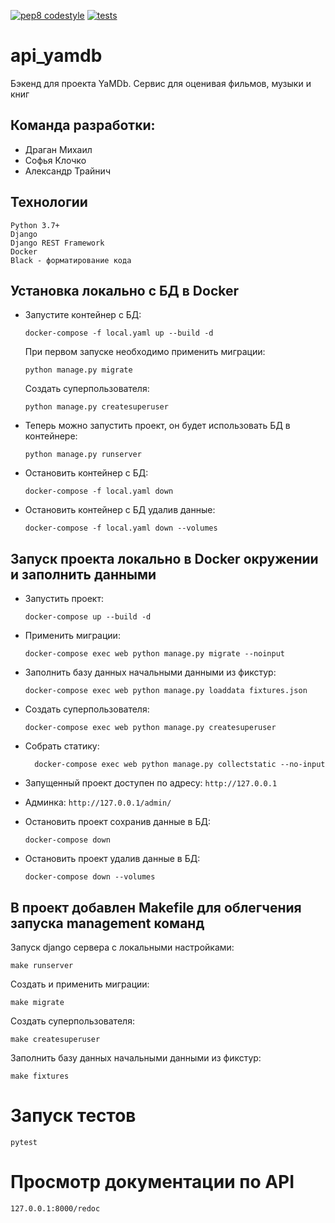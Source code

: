 [![pep8 codestyle](https://github.com/DRAGANmik/api_yamdb/actions/workflows/codestyle.yml/badge.svg?branch=master)](https://github.com/DRAGANmik/api_yamdb/actions/workflows/codestyle.yml)
[![tests](https://github.com/DRAGANmik/api_yamdb/actions/workflows/tests.yml/badge.svg)](https://github.com/DRAGANmik/api_yamdb/actions/workflows/tests.yml)
# api_yamdb

Бэкенд для проекта YaMDb. Сервис для оценивая фильмов, музыки и книг

## Команда разработки:
* Драган Михаил
* Софья Клочко
* Александр Трайнич


## Технологии
```
Python 3.7+
Django
Django REST Framework
Docker
Black - форматирование кода
```

## Установка локально с БД в Docker
- Запустите контейнер с БД:
    ```shell
    docker-compose -f local.yaml up --build -d
    ```
  При первом запуске необходимо применить миграции:
    ```shell
    python manage.py migrate
    ```
  Создать суперпользователя:
    ```shell
    python manage.py createsuperuser
    ```
  
- Теперь можно запустить проект, он будет использовать БД в контейнере:
    ```shell
    python manage.py runserver
    ```
  
- Остановить контейнер с БД:
    ```shell
    docker-compose -f local.yaml down
    ```
- Остановить контейнер с БД удалив данные:
    ```shell
    docker-compose -f local.yaml down --volumes

## Запуск проекта локально в Docker окружении и заполнить данными
- Запустить проект:
    ```shell
    docker-compose up --build -d
     ```
 - Применить миграции:
    ```shell
    docker-compose exec web python manage.py migrate --noinput
    ```
   
- Заполнить базу данных начальными данными из фикстур:
    ```shell
    docker-compose exec web python manage.py loaddata fixtures.json
    ```
- Создать суперпользователя:
  ```shell
  docker-compose exec web python manage.py createsuperuser
    ```
  
- Собрать статику:
  ```shell
    docker-compose exec web python manage.py collectstatic --no-input
    ```
- Запущенный проект доступен по адресу:
    ``http://127.0.0.1``
  
- Админка: ``http://127.0.0.1/admin/ ``


- Остановить проект сохранив данные в БД:
    ```shell
    docker-compose down
    ```
- Остановить проект удалив данные в БД:
    ```shell
    docker-compose down --volumes
    ```

## В проект добавлен Makefile для облегчения запуска management команд

Запуск django сервера c локальными настройками:

```shell
make runserver
```

Создать и применить миграции:
```shell
make migrate
```

Создать суперпользователя:
```shell
make createsuperuser
```
Заполнить базу данных начальными данными из фикстур:
```shell
make fixtures
```

# Запуск тестов
```shell
pytest
```

# Просмотр документации по API
```shell
127.0.0.1:8000/redoc
```
